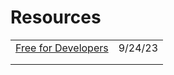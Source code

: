 # Resources



|                                                |         |
| ---------------------------------------------- | ------- |
| [Free for Developers](https://free-for.dev/#/) | 9/24/23 |
|                                                |         |
|                                                |         |
